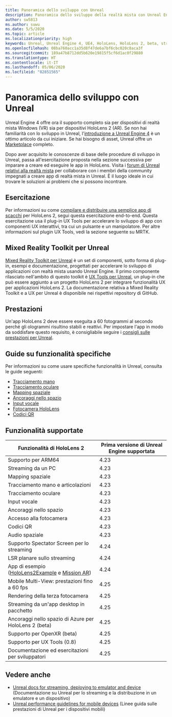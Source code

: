 ```yaml
---
title: Panoramica dello sviluppo con Unreal
description: Panoramica dello sviluppo della realtà mista con Unreal Engine 4
author: sw5813
ms.author: suwu
ms.date: 5/5/2020
ms.topic: article
ms.localizationpriority: high
keywords: Unreal, Unreal Engine 4, UE4, HoloLens, HoloLens 2, beta, streaming, controllo remoto, realtà mista, sviluppo, guida introduttiva, funzionalità, nuovo progetto, emulatore, documentazione, guide, caratteristiche, ologrammi
ms.openlocfilehash: 08ba760acc1a35d8f47de6a7bf6cbc020c8aca3f
ms.sourcegitcommit: 189a47b8712dd5b620e19815f5cf6d1ac0f29880
ms.translationtype: HT
ms.contentlocale: it-IT
ms.lasthandoff: 05/06/2020
ms.locfileid: "82851565"
---
```

# <a name="unreal-development-overview"></a>Panoramica dello sviluppo con Unreal

Unreal Engine 4 offre ora il supporto completo sia per dispositivi di realtà mista Windows (VR) sia per dispositivi HoloLens 2 (AR). Se non hai familiarità con lo sviluppo in Unreal, l'<a href="https://docs.unrealengine.com//GettingStarted/index.html" target="_blank">introduzione a Unreal Engine 4</a> è un ottimo articolo da cui iniziare. Se hai bisogno di asset, Unreal offre un <a href="https://www.unrealengine.com/marketplace//store" target="_blank">Marketplace</a> completo. 

Dopo aver acquisito le conoscenze di base delle procedure di sviluppo in Unreal, passa all'esercitazione proposta nella sezione successiva per imparare a creare ed eseguire le app in HoloLens. Visita i <a href="https://forums.unrealengine.com/development-discussion/vr-ar-development" target="_blank">forum di Unreal relativi alla realtà mista</a> per collaborare con i membri della community impegnati a creare app di realtà mista in Unreal. È il luogo ideale in cui trovare le soluzioni ai problemi che si possono incontrare.

## <a name="tutorial"></a>Esercitazione

Per informazioni su come [compilare e distribuire una semplice app di scacchi](unreal-uxt-ch1.md) per HoloLens 2, segui questa esercitazione end-to-end. Questa esercitazione usa il plug-in UX Tools per accelerare lo sviluppo di app con componenti UX interattivi, tra cui un pulsante e un manipolatore. Per altre informazioni sul plugin UX Tools, vedi la sezione seguente su MRTK. 

## <a name="mixed-reality-toolkit-for-unreal"></a>Mixed Reality Toolkit per Unreal

[Mixed Reality Toolkit per Unreal](https://github.com/microsoft/MixedRealityToolkit-Unreal) è un set di componenti, sotto forma di plug-in, esempi e documentazione, progettati per accelerare lo sviluppo di applicazioni con realtà mista usando Unreal Engine. Il primo componente rilasciato nell'ambito di questo toolkit è [UX Tools per Unreal](https://github.com/microsoft/MixedReality-UXTools-Unreal), un plug-in che può essere aggiunto a un progetto HoloLens 2 per integrare funzionalità UX per applicazioni HoloLens 2. La documentazione relativa a Mixed Reality Toolkit e a UX per Unreal è disponibile nei rispettivi repository di GitHub. 

## <a name="performance"></a>Prestazioni

Un'app HoloLens 2 deve essere eseguita a 60 fotogrammi al secondo perché gli ologrammi risultino stabili e reattivi. Per impostare l'app in modo da soddisfare questo requisito, è consigliabile seguire i [consigli sulle prestazioni per Unreal](performance-recommendations-for-unreal.md). 

## <a name="guides-to-specific-features"></a>Guide su funzionalità specifiche

Per informazioni su come usare specifiche funzionalità in Unreal, consulta le guide seguenti: 
* [Tracciamento mano](unreal-hand-tracking.md)
* [Tracciamento oculare](unreal-gaze-input.md)
* [Mapping spaziale](unreal-spatial-mapping.md)
* [Ancoraggi nello spazio](unreal-spatial-anchors.md)
* [Input vocale](unreal-voice-input.md)
* [Fotocamera HoloLens](unreal-hololens-camera.md)
* [Codici QR](unreal-qr-codes.md)

## <a name="supported-features"></a>Funzionalità supportate

| Funzionalità di HoloLens 2 | Prima versione di Unreal Engine supportata |
| ----------- | ----------- |
| Supporto per ARM64 | 4.23 |
| Streaming da un PC | 4.23 |
| Mapping spaziale | 4.23 |
| Tracciamento mano e articolazioni | 4.23 |
| Tracciamento oculare | 4.23 |
| Input vocale | 4.23 |
| Ancoraggi nello spazio | 4.23 |
| Accesso alla fotocamera | 4.23 |
| Codici QR | 4.23 |
| Audio spaziale | 4.23 |
| Supporto Spectator Screen per lo streaming | 4.24 |
| LSR planare sullo streaming | 4.24 |
| App di esempio ([HoloLens2Example](https://github.com/microsoft/MixedReality-Unreal-Samples) e [Mission AR](https://docs.unrealengine.com/en-US/Resources/Showcases/MissionAR/index.html)) | 4.24 |
| Mobile Multi-View: prestazioni fino a 60 fps | 4.25 |
| Rendering della terza fotocamera | 4.25 |
| Streaming da un'app desktop in pacchetto | 4.25 |
| Ancoraggi nello spazio di Azure per HoloLens 2 (beta) | 4.25 |
| Supporto per OpenXR (beta) | 4.25 |
| Supporto per UX Tools (0.8) | 4.25 |
| Documentazione ed esercitazioni per sviluppatori | 4.25 |

## <a name="see-also"></a>Vedere anche
* <a href="https://docs.unrealengine.com//Platforms/AR/HoloLens2/index.html" target="_blank">Unreal docs for streaming, deploying to emulator and device</a> (Documentazione su Unreal per lo streaming e la distribuzione in un emulatore e un dispositivo)
* <a href="https://docs.unrealengine.com//Platforms/Mobile/Performance/index.html" target="_blank">Unreal performance guidelines for mobile devices</a> (Linee guida sulle prestazioni di Unreal per i dispositivi mobili)
